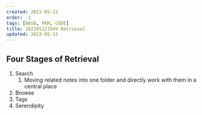```yaml
---
created: 2022-05-12
order: -1
tags: [BASB, PKM, CODE]
title: 202205121949 Retrieval
updated: 2022-05-12
---
```


## Four Stages of Retrieval

1. Search
	1. Moving related notes into one folder and directly work with them in a central place
2. Browse
3. Tags
4. Serendipity
